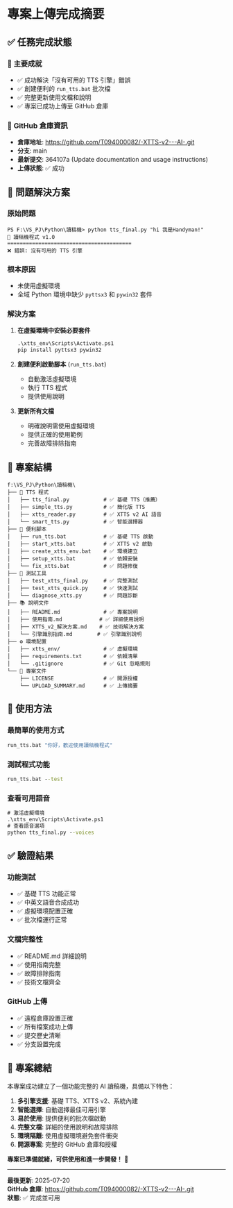 # 專案上傳完成摘要

## ✅ **任務完成狀態**

### 🎯 **主要成就**
- ✅ 成功解決「沒有可用的 TTS 引擎」錯誤
- ✅ 創建便利的 `run_tts.bat` 批次檔
- ✅ 完整更新使用文檔和說明
- ✅ 專案已成功上傳至 GitHub 倉庫

### 🚀 **GitHub 倉庫資訊**
- **倉庫地址**: https://github.com/T094000082/-XTTS-v2---AI-.git
- **分支**: main
- **最新提交**: 364107a (Update documentation and usage instructions)
- **上傳狀態**: ✅ 成功

## 🔧 **問題解決方案**

### **原始問題**
```
PS F:\VS_PJ\Python\讀稿機> python tts_final.py "hi 我是Handyman!"         
📢 讀稿機程式 v1.0
========================================
❌ 錯誤: 沒有可用的 TTS 引擎
```

### **根本原因**
- 未使用虛擬環境
- 全域 Python 環境中缺少 `pyttsx3` 和 `pywin32` 套件

### **解決方案**
1. **在虛擬環境中安裝必要套件**
   ```cmd
   .\xtts_env\Scripts\Activate.ps1
   pip install pyttsx3 pywin32
   ```

2. **創建便利啟動腳本** (`run_tts.bat`)
   - 自動激活虛擬環境
   - 執行 TTS 程式
   - 提供使用說明

3. **更新所有文檔**
   - 明確說明需使用虛擬環境
   - 提供正確的使用範例
   - 完善故障排除指南

## 📁 **專案結構**

```
f:\VS_PJ\Python\讀稿機\
├── 🎤 TTS 程式
│   ├── tts_final.py           # ✅ 基礎 TTS（推薦）
│   ├── simple_tts.py          # ✅ 簡化版 TTS
│   ├── xtts_reader.py         # ✅ XTTS v2 AI 語音
│   └── smart_tts.py           # ✅ 智能選擇器
├── 🚀 便利腳本
│   ├── run_tts.bat            # ✅ 基礎 TTS 啟動
│   ├── start_xtts.bat         # ✅ XTTS v2 啟動
│   ├── create_xtts_env.bat    # ✅ 環境建立
│   ├── setup_xtts.bat         # ✅ 依賴安裝
│   └── fix_xtts.bat           # ✅ 問題修復
├── 🧪 測試工具
│   ├── test_xtts_final.py     # ✅ 完整測試
│   ├── test_xtts_quick.py     # ✅ 快速測試
│   └── diagnose_xtts.py       # ✅ 問題診斷
├── 📚 說明文件
│   ├── README.md              # ✅ 專案說明
│   ├── 使用指南.md            # ✅ 詳細使用說明
│   ├── XTTS_v2_解決方案.md    # ✅ 技術解決方案
│   └── 引擎識別指南.md        # ✅ 引擎識別說明
├── ⚙️ 環境配置
│   ├── xtts_env/              # ✅ 虛擬環境
│   ├── requirements.txt       # ✅ 依賴清單
│   └── .gitignore             # ✅ Git 忽略規則
└── 📄 專案文件
    ├── LICENSE                # ✅ 開源授權
    └── UPLOAD_SUMMARY.md      # ✅ 上傳摘要
```

## 🎯 **使用方法**

### **最簡單的使用方式**
```cmd
run_tts.bat "你好，歡迎使用讀稿機程式"
```

### **測試程式功能**
```cmd
run_tts.bat --test
```

### **查看可用語音**
```cmd
# 激活虛擬環境
.\xtts_env\Scripts\Activate.ps1
# 查看語音選項
python tts_final.py --voices
```

## ✅ **驗證結果**

### **功能測試**
- ✅ 基礎 TTS 功能正常
- ✅ 中英文語音合成成功
- ✅ 虛擬環境配置正確
- ✅ 批次檔運行正常

### **文檔完整性**
- ✅ README.md 詳細說明
- ✅ 使用指南完整
- ✅ 故障排除指南
- ✅ 技術文檔齊全

### **GitHub 上傳**
- ✅ 遠程倉庫設置正確
- ✅ 所有檔案成功上傳
- ✅ 提交歷史清晰
- ✅ 分支設置完成

## 🎉 **專案總結**

本專案成功建立了一個功能完整的 AI 讀稿機，具備以下特色：

1. **多引擎支援**: 基礎 TTS、XTTS v2、系統內建
2. **智能選擇**: 自動選擇最佳可用引擎
3. **易於使用**: 提供便利的批次檔啟動
4. **完整文檔**: 詳細的使用說明和故障排除
5. **環境隔離**: 使用虛擬環境避免套件衝突
6. **開源專案**: 完整的 GitHub 倉庫和授權

**專案已準備就緒，可供使用和進一步開發！** 🚀

---

**最後更新**: 2025-07-20  
**GitHub 倉庫**: https://github.com/T094000082/-XTTS-v2---AI-.git  
**狀態**: ✅ 完成並可用
